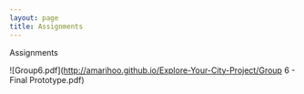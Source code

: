 ```yaml
---
layout: page
title: Assignments
---
```


Assignments

![Group6.pdf](http://amarihoo.github.io/Explore-Your-City-Project/Group 6 - Final Prototype.pdf)

        
      
 
        
      
